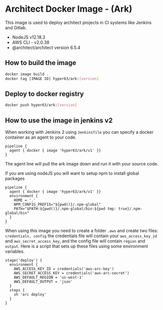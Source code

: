 # Architect Docker Image - (Ark)

This image is used to deploy architect projects in CI systems like Jenkins and Gitlab.

* NodeJS v12.18.3
* AWS CLI - v2.0.38
* @architect/architect version 6.5.4

## How to build the image

``` sh
docker image build .
docker tag [IMAGE ID] hyper63/ark:[version]
```

## Deploy to docker registry

``` sh
docker push hyper63/ark:[version]
```

## How to use the image in jenkins v2

When working with Jenkins 2 using `Jenkinsfile` you can specify a docker container as an agent to 
your code.

```
pipeline {
  agent { docker { image 'hyper63/ark/v1' }}
}
```

The agent line will pull the ark image down and run it with your source code.

If you are using nodeJS you will want to setup npm to install global packages

```
pipeline {
  agent { docker { image 'hyper63/ark/v1' }}
  environment {
    HOME = '.'
    NPM_CONFIG_PREFIX="${pwd()}/.npm-global"
    PATH="$PATH:${pwd()}/.npm-global/bin:${pwd tmp: true}/.npm-global/bin"
  }
}

```

When using this image you need to create a folder `.aws` and create two files: `credentials, config` the credentials file will contain your `aws_access_key_id` and `aws_secret_access_key`, and the config file will contain `region` and `output`.  Here is a script that sets up these files using some environment variables.

```
stage('deploy') {
  environment {
    AWS_ACCESS_KEY_ID = credentials('aws-arc-key')
    AWS_SECRET_ACCESS_KEY = credentials('aws-arc-secret')
    AWS_DEFAULT_REGION = 'us-west-1'
    AWS_DEFAULT_OUTPUT = 'json'
  }
  steps {
    sh 'arc deploy'
  }
}
```

